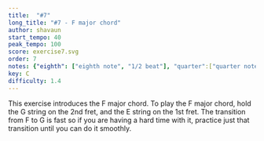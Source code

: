 ```yaml
---
title:  "#7"
long_title: "#7 - F major chord"
author: shavaun
start_tempo: 40
peak_tempo: 100
score: exercise7.svg
order: 7
notes: {"eighth": ["eighth note", "1/2 beat"], "quarter":["quarter note","1 beat"]}
key: C
difficulty: 1.4
---
```


This exercise introduces the F major chord. To play the F major chord, hold the G string on the 2nd fret, and the E string on the 1st fret. The transition from F to G is fast so if you are having a hard time with it, practice just that transition until you can do it smoothly.